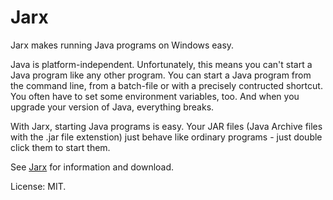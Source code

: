 # Jarx

Jarx makes running Java programs on Windows easy.

Java is platform-independent. Unfortunately, this means you can't start a Java program like any other program. You can start a Java program from the command line, from a batch-file or with a precisely contructed shortcut. You often have to set some environment variables, too. And when you upgrade your version of Java, everything breaks.

With Jarx, starting Java programs is easy. Your JAR files (Java Archive files with the .jar file extenstion) just behave like ordinary programs - just double click them to start them.

See [Jarx](http://www.bitstorm.org/jarx/) for information and download.

License: MIT.
